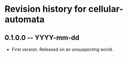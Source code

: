 # Revision history for cellular-automata

## 0.1.0.0 -- YYYY-mm-dd

* First version. Released on an unsuspecting world.
